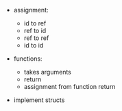 
+ assignment:
    + id to ref
    + ref to id
    + ref to ref
    + id to id

+ functions:
    + takes arguments
    + return
    + assignment from function return

+ implement structs
